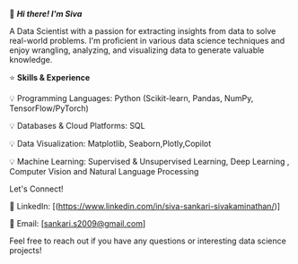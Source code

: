 👋 ***Hi there! I'm Siva***

 A Data Scientist with a passion for extracting insights from data to solve real-world problems. I'm proficient in various data science techniques and enjoy wrangling, analyzing, and visualizing data to generate valuable knowledge.

⭐ **Skills & Experience**

💡 Programming Languages: Python (Scikit-learn, Pandas, NumPy, TensorFlow/PyTorch)

💡 Databases & Cloud Platforms: SQL

💡 Data Visualization: Matplotlib, Seaborn,Plotly,Copilot

💡 Machine Learning: Supervised & Unsupervised Learning, Deep Learning , Computer Vision and Natural Language Processing

Let's Connect!

🤙 LinkedIn: [(https://www.linkedin.com/in/siva-sankari-sivakaminathan/)] 

🤙 Email: [sankari.s2009@gmail.com]

Feel free to reach out if you have any questions or interesting data science projects!
